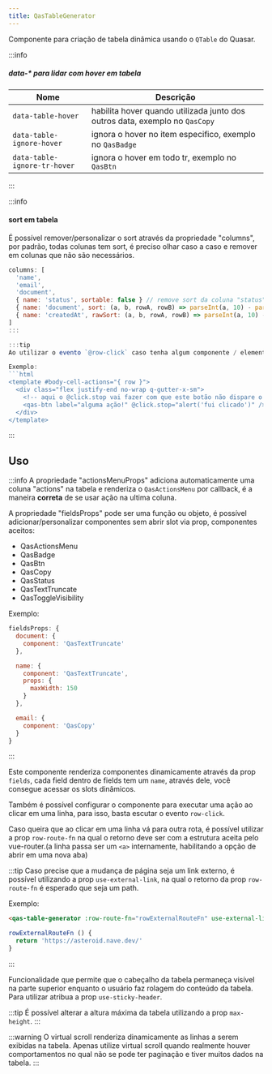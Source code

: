 ```yaml
---
title: QasTableGenerator
---
```


Componente para criação de tabela dinâmica usando o `QTable` do Quasar.

<doc-api file="table-generator/QasTableGenerator" name="QasTableGenerator" />

:::info
##### data-* para lidar com hover em tabela
| Nome | Descrição |
|---------------------|-----------|
| `data-table-hover` | habilita hover quando utilizada junto dos outros data, exemplo no `QasCopy` |
| `data-table-ignore-hover` | ignora o hover no item especifico, exemplo no `QasBadge` |
| `data-table-ignore-tr-hover` | ignora o hover em todo tr, exemplo no `QasBtn` |
:::

:::info
#### sort em tabela
É possível remover/personalizar o sort através da propriedade "columns", por padrão, todas colunas tem sort, é preciso olhar caso a caso e remover em colunas que não são necessários.

```js
columns: [
  'name',
  'email',
  'document',
  { name: 'status', sortable: false } // remove sort da coluna "status"
  { name: 'document', sort: (a, b, rowA, rowB) => parseInt(a, 10) - parseInt(b, 10) } // olhar documentação do quasar
  { name: 'createdAt', rawSort: (a, b, rowA, rowB) => parseInt(a, 10) - parseInt(b, 10) } // olhar documentação do quasar
]
:::

:::tip
Ao utilizar o evento `@row-click` caso tenha algum componente / elemento HTML dentro do slot `body-cell-[field-name]` que queira ignorar, adicione o seguinte evento `@click.stop`.

Exemplo:
```html
<template #body-cell-actions="{ row }">
  <div class="flex justify-end no-wrap q-gutter-x-sm">
    <!-- aqui o @click.stop vai fazer com que este botão não dispare o evento: @row-click -->
    <qas-btn label="alguma ação!" @click.stop="alert('fui clicado')" />
  </div>
</template>
```
:::

## Uso

<doc-example file="QasTableGenerator/Basic" title="Básico" />

:::info
A propriedade "actionsMenuProps" adiciona automaticamente uma coluna "actions" na tabela e renderiza o `QasActionsMenu` por callback, é a maneira **correta** de se usar ação na ultima coluna.

A propriedade "fieldsProps" pode ser uma função ou objeto, é possível adicionar/personalizar componentes sem abrir slot via prop, componentes aceitos:

- QasActionsMenu
- QasBadge
- QasBtn
- QasCopy
- QasStatus
- QasTextTruncate
- QasToggleVisibility

Exemplo:
```js
fieldsProps: {
  document: {
    component: 'QasTextTruncate'
  },

  name: {
    component: 'QasTextTruncate',
    props: {
      maxWidth: 150
    }
  },

  email: {
    component: 'QasCopy'
  }
}
```
:::
<doc-example file="QasTableGenerator/WithFieldsProps" title="Com componentes por props e ação na ultima linha" />
<doc-example file="QasTableGenerator/WithHeader" title="Com header" />
<doc-example file="QasTableGenerator/HeaderSlot" title="Acessando slot do header" />
<doc-example file="QasTableGenerator/NoBox" title="Sem box" />

Este componente renderiza componentes dinamicamente através da prop `fields`, cada field dentro de fields tem um `name`, através dele, você consegue acessar os slots dinâmicos.

<doc-example file="QasTableGenerator/CustomSlot" title="Slots personalizados" />

Também é possível configurar o componente para executar uma ação ao clicar em uma linha, para isso, basta escutar o evento `row-click`.

<doc-example file="QasTableGenerator/ClickableRow" title="Linha clicável" />

Caso queira que ao clicar em uma linha vá para outra rota, é possível utilizar a prop `row-route-fn` na qual o retorno deve ser com a estrutura aceita pelo vue-router.(a linha passa ser um `<a>` internamente, habilitando a opção de abrir em uma nova aba)

:::tip
Caso precise que a mudança de página seja um link externo, é possível utilizando a prop `use-external-link`, na qual o retorno da prop `row-route-fn` é esperado que seja um path.

Exemplo:
```html
<qas-table-generator :row-route-fn="rowExternalRouteFn" use-external-link />
```

```js
rowExternalRouteFn () {
  return 'https://asteroid.nave.dev/'
}
```
:::

<doc-example file="QasTableGenerator/TableLink" title="Tabela com links" />

Funcionalidade que permite que o cabeçalho da tabela permaneça visível na parte superior enquanto o usuário faz rolagem do conteúdo da tabela. Para utilizar atribua a prop `use-sticky-header`.

:::tip
É possível alterar a altura máxima da tabela utilizando a prop `max-height`.
:::

<doc-example file="QasTableGenerator/StickyHeader" title="Header fixo" />

:::warning
O virtual scroll renderiza dinamicamente as linhas a serem exibidas na tabela.
Apenas utilize virtual scroll quando realmente houver comportamentos no qual não se pode ter paginação e tiver muitos dados na tabela.
:::
<doc-example file="QasTableGenerator/WithVirtualScroll" title="Com virtual scroll" />
